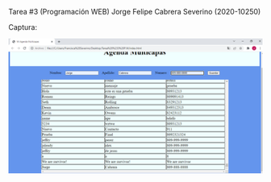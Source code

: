 Tarea #3 (Programación WEB) Jorge Felipe Cabrera Severino (2020-10250)

Captura:

![Mi Agenda Multicapas](Agenda.png)